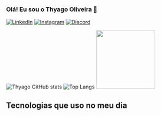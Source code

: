 ### Olá! Eu sou o Thyago Oliveira 👋

[![LinkedIn](https://img.shields.io/badge/LinkedIn-0077B5?style=for-the-badge&logo=linkedin&logoColor=white)](https://www.linkedin.com/in/thyago-oliveira-ferreira-400119297/)
[![Instagram](https://img.shields.io/badge/Instagram-E4405F?style=for-the-badge&logo=instagram&logoColor=white)](https://www.instagram.com/thyago.o.f/)
[![Discord](https://img.shields.io/badge/Discord-7289DA?style=for-the-badge&logo=discord&logoColor=white)](https://discord.com/channels/@me)

![Thyago GitHub stats](https://github-readme-stats.vercel.app/api?username=ThyagoOF6&show_icons=true&theme=radical)
![Top Langs](https://github-readme-stats.vercel.app/api/top-langs/?username=ThyagoOF6&hide_progress=true)
<img height="160em" margin="0" src="https://github-readme-stats.vercel.app/api/top-langs/?username=ThyagoOF6&layout=compact&langs_count=7&theme=dracula"/>
## Tecnologias que uso no meu dia

<div styles="display: inline_block"><br/>
  <img align="
</div>
